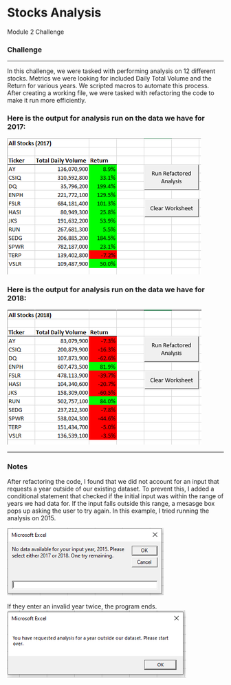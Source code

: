 # Stocks Analysis
Module 2 Challenge

### Challenge 
---

In this challenge, we were tasked with performing analysis on 12 different stocks. Metrics we were looking for included Daily Total Volume and the Return for various years. We scripted macros to automate this process. After creating a working file, we were tasked with refactoring the code to make it run more efficiently.

### Here is the output for analysis run on the data we have for 2017:
![2017 Analysis](analysis2017.PNG)

### Here is the output for analysis run on the data we have for 2018:
![2018 Analysis](analysis2018.PNG)

---

### Notes

After refactoring the code, I found that we did not account for an input that requests a year outside of our existing dataset. To prevent this, I added a conditional statement that checked if the initial input was within the range of years we had data for. If the input falls outside this range, a mesasge box pops up asking the user to try again. In this example, I tried running the analysis on 2015.

![Error that appears when an invalid year is entered for the first time.](initialerror.PNG)

If they enter an invalid year twice, the program ends. 
![Error that appears after two failed attempts.](finalerror.PNG)
